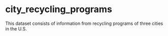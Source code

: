 # city_recycling_programs
This dataset consists of information from recycling programs of three cities in the U.S. 
